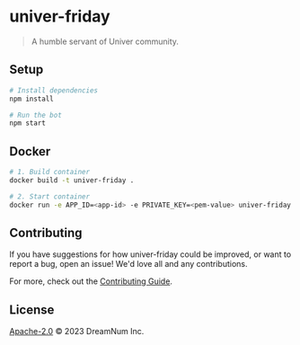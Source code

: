 # univer-friday

> A humble servant of Univer community.

## Setup

```sh
# Install dependencies
npm install

# Run the bot
npm start
```

## Docker

```sh
# 1. Build container
docker build -t univer-friday .

# 2. Start container
docker run -e APP_ID=<app-id> -e PRIVATE_KEY=<pem-value> univer-friday
```

## Contributing

If you have suggestions for how univer-friday could be improved, or want to report a bug, open an issue! We'd love all and any contributions.

For more, check out the [Contributing Guide](CONTRIBUTING.md).

## License

[Apache-2.0](LICENSE) © 2023 DreamNum Inc.

